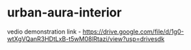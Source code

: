 # urban-aura-interior


vedio demonstration link - https://drive.google.com/file/d/1g0-wtXgVQanR3HDtLxB-t5wM08lRtazi/view?usp=drivesdk 
